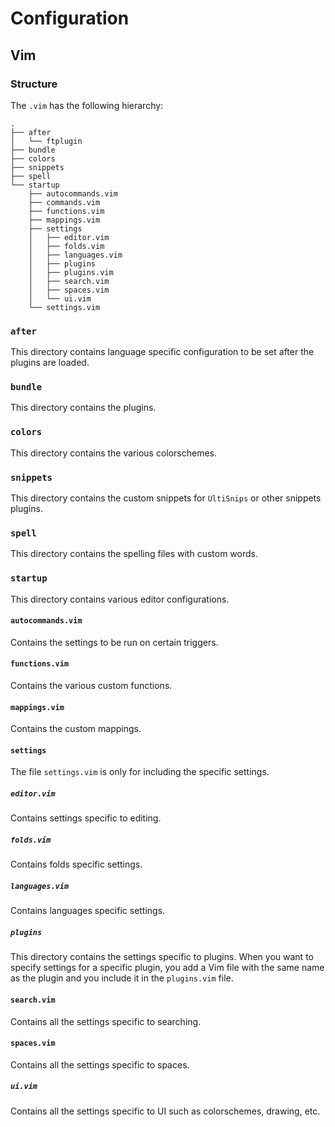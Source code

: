 # Configuration

## Vim

### Structure

The `.vim` has the following hierarchy:

```
.
├── after
│   └── ftplugin
├── bundle
├── colors
├── snippets
├── spell
└── startup
    ├── autocommands.vim
    ├── commands.vim
    ├── functions.vim
    ├── mappings.vim
    ├── settings
    │   ├── editor.vim
    │   ├── folds.vim
    │   ├── languages.vim
    │   ├── plugins
    │   ├── plugins.vim
    │   ├── search.vim
    │   ├── spaces.vim
    │   └── ui.vim
    └── settings.vim
```

### `after`

This directory contains language specific configuration to be set after the plugins are loaded.

### `bundle`

This directory contains the plugins.

### `colors`

This directory contains the various colorschemes.

### `snippets`

This directory contains the custom snippets for `UltiSnips` or other snippets plugins.

### `spell`

This directory contains the spelling files with custom words.

### `startup`

This directory contains various editor configurations.

#### `autocommands.vim`

Contains the settings to be run on certain triggers.

#### `functions.vim`

Contains the various custom functions.

#### `mappings.vim`

Contains the custom mappings.

#### `settings`

The file `settings.vim` is only for including the specific settings.

##### `editor.vim`

Contains settings specific to editing.

##### `folds.vim`

Contains folds specific settings.

##### `languages.vim`

Contains languages specific settings.

##### `plugins`

This directory contains the settings specific to plugins. When you want to specify settings for a specific plugin, you add a Vim file with the same name as the plugin and you include it in the `plugins.vim` file.

#### `search.vim`

Contains all the settings specific to searching.

#### `spaces.vim`

Contains all the settings specific to spaces.

##### `ui.vim`

Contains all the settings specific to UI such as colorschemes, drawing, etc.
